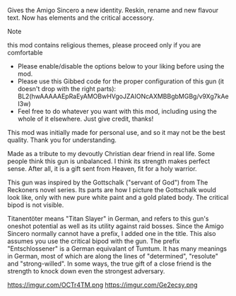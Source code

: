 Gives the Amigo Sincero a new identity. Reskin, rename and new flavour text. Now has elements and the critical accessory.

> [!NOTE]
> this mod contains religious themes, please proceed only if you are comfortable

- Please enable/disable the options below to your liking before using the mod.
- Please use this Gibbed code for the proper configuration of this gun (it doesn't drop with the right parts): BL2(hwAAAAAEpRaEyAMOBwHVgoJZAIONcAXMBBgbMGBg/v9Xg7kAeI3w)
- Feel free to do whatever you want with this mod, including using the whole of it elsewhere. Just give credit, thanks!

This mod was initially made for personal use, and so it may not be the best quality. Thank you for understanding.

Made as a tribute to my devoutly Christian dear friend in real life. Some people think this gun is unbalanced. I think its strength makes perfect sense. After all, it is a gift sent from Heaven, fit for a holy warrior.

This gun was inspired by the Gottschalk ("servant of God") from The Reckoners novel series. Its parts are how I picture the Gottschalk would look like, only with new pure white paint and a gold plated body. The critical bipod is not visible.

Titanentöter means "Titan Slayer" in German, and refers to this gun's oneshot potential as well as its utility against raid bosses. Since the Amigo Sincero normally cannot have a prefix, I added one in the title. This also assumes you use the critical bipod with the gun.  The prefix "Entschlossener" is a German equivalant of Tumtum. It has many meanings in German, most of which are along the lines of "determined", "resolute" and "strong-willed". In some ways, the true gift of a close friend is the strength to knock down even the strongest adversary.

https://imgur.com/OCTr4TM.png
https://imgur.com/Ge2ecsy.png
